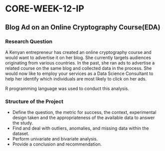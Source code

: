 # CORE-WEEK-12-IP

## Blog Ad on an Online Cryptography Course(EDA)

### Research Question

A Kenyan entrepreneur has created an online cryptography course and would want to advertise it on her blog. She currently targets audiences originating from various countries. In the past, she ran ads to advertise a related course on the same blog and collected data in the process. She would now like to employ your services as a Data Science Consultant to help her identify which individuals are most likely to click on her ads. 

R programming language was used to conduct this analysis.

### Structure of the Project

* Define the question, the metric for success, the context, experimental design taken and the appropriateness of the available data to answer the study.
* Find and deal with outliers, anomalies, and missing data within the dataset.
* Perform  univariate and bivariate analysis.
* Provide a conclusion and recommendation.
